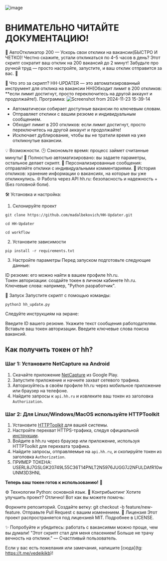 ![image](https://github.com/user-attachments/assets/a7c64913-e4d8-4699-87e3-a1b219c9a5a0)

# **ВНИМАТЕЛЬНО ЧИТАЙТЕ ДОКУМЕНТАЦИЮ!**

🚀 АвтоОткликатор 200 — Ускорь свои отклики на вакансии(БЫСТРО И ЧЕТКО)!
Честно скажите, устали откликаться по 4–5 часов в день?
Этот скрипт сократит ваш отклик на 200 вакансий до 2 минут!
Забудьте про ручной труд — просто настройте, запустите, и ваш отклик отправится за вас. 💼

🎯 Что это за скрипт?
HH-UPDATER — это автоматизированный инструмент для отклика на вакансии HH(Обходит лимит в 200 откликов: **если лимит достигнут, просто переключитесь на другой аккаунт и продолжайте!).
Программа:
![Screenshot from 2024-11-23 15-39-14](https://github.com/user-attachments/assets/490b8623-a3c9-4adb-bd46-0bd92a0903df)



- Автоматически собирает доступные вакансии по ключевым словам.
- Отправляет отклики с вашим резюме и индивидуальным сообщением.
- Обходит лимит в 200 откликов: если лимит достигнут, просто переключитесь на другой аккаунт и продолжайте!
- Исключает дублирование, чтобы вы не тратили время на уже откликнутые вакансии.

💡 Возможности.
  🕒 Сэкономьте время: процесс займет считанные минуты!
  🤖 Полностью автоматизировано: вы задаете параметры, остальное делает скрипт.
  💬 Персонализированные сообщения: отправляйте отклики с индивидуальными комментариями.
  📜 История откликов: хранение информации о вакансиях, на которые вы уже откликнулись.
  🌐 Работа через API hh.ru: безопасность и надежность + (Без головной боли).


🛠 Установка и настройка:

1. Склонируйте проект
```
git clone https://github.com/madalbekovich/HH-Updater.git
```
```
cd HH-Updater
```
```
cd workflow
```
2. Установите зависимости
```
pip install -r requirements.txt
```
3. Настройте параметры
Перед запуском подготовьте следующие данные:

  ID резюме: его можно найти в вашем профиле hh.ru.  
  Токен авторизации: создайте токен в личном кабинете hh.ru.  
  Ключевые слова: например, "Python разработчик".  

🚀 Запуск
Запустите скрипт с помощью команды:
```
python3 hh_update.py
```

Следуйте инструкциям на экране:

Введите ID вашего резюме.
Укажите текст сообщения работодателям.
Вставьте ваш токен авторизации.
Введите ключевые слова поиска вакансий.


## Как получить токен от hh?  

### Шаг 1: Установите NetCapture на Android  
1. Скачайте приложение [NetCapture](https://play.google.com/store/apps/details?id=com.minhui.networkcapture) из Google Play.  
2. Запустите приложение и начните захват сетевого трафика.  
3. Авторизуйтесь в своём профиле hh.ru через мобильное приложение или браузер на телефоне.  
4. Найдите запросы к `api.hh.ru` и извлеките ваш токен из заголовка `Authorization`.  

### Шаг 2: Для Linux/Windows/MacOS используйте HTTPToolkit  
1. Установите [HTTPToolkit](https://httptoolkit.com/) для вашей системы.  
2. Настройте перехват HTTPS-трафика, следуя официальной [инструкции](https://httptoolkit.com/docs/setup/).  
3. Войдите в hh.ru через браузер или приложение, используя HTTPToolkit для перехвата трафика.  
4. Найдите запросы, отправляемые на `api.hh.ru`, и скопируйте токен из заголовка `Authorization`.
5. ПРИМЕР ТОКЕНА: USERL8J7GSLGK20749L55C36T14PNLT2N5976JUGG7J2NFULDAfR10wUNM3D3HNL

**Теперь ваш токен готов к использованию!** 🚀  

⚙️ Технологии
Python: основной язык.
🤝 Контрибьютинг
Хотите улучшить проект? Отлично! Вот как вы можете помочь:

Форкните репозиторий.
Создайте ветку: git checkout -b feature/new-feature.
Отправьте Pull Request с вашим изменением.
📄 Лицензия
Этот проект распространяется под лицензией MIT. Подробнее в LICENSE.

✨ Попробуйте и убедитесь: работать с вакансиями можно проще, чем вы думали!
"Этот скрипт стал для меня спасением! Больше не трачу вечность на отклики." — Счастливый пользователь.

Если у вас есть пожелания или замечания, напишите [сюда](tg: https://t.me/vedeikikb)!

